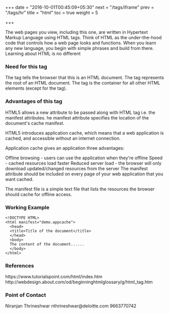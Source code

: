 +++
date = "2016-10-01T00:45:09+05:30"
next = "/tags/iframe"
prev = "/tags/hr"
title = "html"
toc = true
weight = 5

+++

The web pages you view, including this one, are written in Hypertext Markup Language using HTML tags. Think of HTML as the under-the-hood code that controls how a web page looks and functions. When you learn any new language, you begin with simple phrases and build from there. Learning about HTML is no different

<h3>Need for this tag</h3>
The <html> tag tells the browser that this is an HTML document.
The <html> tag represents the root of an HTML document.
The <html> tag is the container for all other HTML elements (except for the <!DOCTYPE> tag).

<h3>Advantages of this tag</h3>
HTML5 allows a new attribute to be passed along with HTML tag i.e. the manifest attributes.
he manifest attribute specifies the location of the document's cache manifest.

HTML5 introduces application cache, which means that a web application is cached, and accessible without an internet connection.

Application cache gives an application three advantages:

Offline browsing - users can use the application when they're offline
Speed - cached resources load faster
Reduced server load - the browser will only download updated/changed resources from the server
The manifest attribute should be included on every page of your web application that you want cached.

The manifest file is a simple text file that lists the resources the browser should cache for offline access.

<h3>Working Example</h3>

    <!DOCTYPE HTML>
    <html manifest="demo.appcache">
      <head>
      <title>Title of the document</title>
      </head>
      <body>
      The content of the document......
      </body>
    </html>

<h3>References</h3>
https://www.tutorialspoint.com/html/index.htm
<br>
http://webdesign.about.com/od/beginninghtmlglossary/g/html_tag.htm

<h3>Point of Contact</h3>
Niranjan Thrineshwar
nthrineshwar@deloitte.com
9663770742
